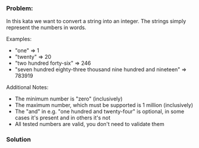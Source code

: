 ### Problem:
<p>In this kata we want to convert a string into an integer. The strings simply represent the numbers in words.</p>
<p>Examples:</p>
<ul>
<li>&quot;one&quot; =&gt; 1</li>
<li>&quot;twenty&quot; =&gt; 20</li>
<li>&quot;two hundred forty-six&quot; =&gt; 246</li>
<li>&quot;seven hundred eighty-three thousand nine hundred and nineteen&quot; =&gt; 783919</li>
</ul>
<p>Additional Notes:</p>
<ul>
<li>The minimum number is &quot;zero&quot; (inclusively)</li>
<li>The maximum number, which must be supported is 1 million (inclusively)</li>
<li>The &quot;and&quot; in e.g. &quot;one hundred and twenty-four&quot; is optional, in some cases it&apos;s present and in others it&apos;s not</li>
<li>All tested numbers are valid, you don&apos;t need to validate them</li>
</ul>

### Solution
